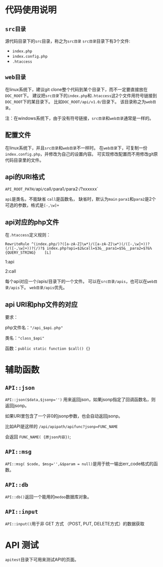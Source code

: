 ﻿

# 代码使用说明

## `src目录`
源代码目录下的`src`目录，称之为`src目录`
`src目录`目录下有3个文件:
- `index.php`
- `index.config.php`
- `.htaccess`

## `web目录`
在linux系统下，建议git clone整个代码到某个目录下，而不一定要直接放在`DOC_ROOT`下。
建议把`src目录`下的`index.php`和`.htaccess`这2个文件用符号链接到`DOC_ROOT`下的某目录下。
比如`DOC_ROOT/api/v1.0/`目录下。
该目录称之为`web目录`。

注：在windows系统下，由于没有符号链接，`src目录`和`web目录`通常是一样的。

## 配置文件
在linux系统下，并且`src目录`和`web目录`不一样时。
在`web目录`下，可复制一份`index.config.php`，并修改为自己的设置内容。
可实现修改配置而不用修改git原代码目录里的文件。

## api的URI格式
`API_ROOT_PATH/`api`/`call`/`para1`/`para2·/?xxxxxx`

`api`是类名，不能缺省
`call`是函数名， 缺省时，默认为`main`
`para1`和`para2`是2个可选的参数，格式是`[-,\w]+`

## api对应的php文件
在`.htaccess`定义规则：

`RewriteRule ^(index.php/)?([a-zA-Z]\w*)/([a-zA-Z]\w*)(/([-,\w]+))?(/([-,\w]+))?(/)?$ index.php?api=$2&call=$3&__para1=$5&__para2=$7&%{QUERY_STRING}	[L]`

$1:$api

$2:$call

每个api对应一个/apis/目录下的一个文件。
可以在`src目录/apis`，也可以在`web目录/apis`下。
`web目录/apis`优先。

## api URI和php文件的对应
要求：

php文件名：`"/api_$api.php"`

类名：`"class_$api"`

函数：`public static function $call() {}`

# 辅助函数

## `API::json`
`API::json($data,$jsonp='')`
用来返回json，如果jsonp指定了回调函数名，则返回jsonp。

如果URI里包含了一个非0的jsonp参数，也会自动返回jsonp。

比如API是这样的 `/api/apipath/apifunc?jsonp=FUNC_NAME`

会返回 `FUNC_NAME( {原json内容})`;


## `API::msg`
`API::msg( $code, $msg='',&$param = null)`是用于统一输出err_code格式的函数。

## `API::db`
`API::db()`返回一个能用的`medoo`数据库对象。

## `API::input`
`API::input()`用于非 GET 方式 （POST, PUT, DELETE方式）的数据获取

# API 测试
`apitest`目录下可用来测试API的页面。